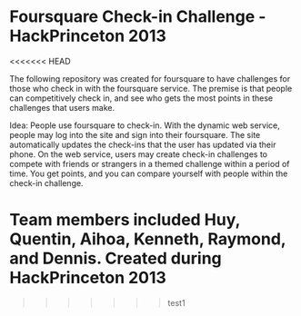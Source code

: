 Foursquare Check-in Challenge - HackPrinceton 2013
==============
<<<<<<< HEAD

The following repository was created for foursquare to have challenges for those who check in with the foursquare service. The premise is that people can competitively check in, and see who gets the most points in these challenges that users make.

Idea: People use foursquare to check-in. With the dynamic web service, people may log into the site and sign into their foursquare. The site automatically updates the check-ins that the user has updated via their phone. On the web service, users may create check-in challenges to compete with friends or strangers in a themed challenge within a period of time. You get points, and you can compare yourself with people within the check-in challenge.

Team members included Huy, Quentin, Aihoa, Kenneth, Raymond, and Dennis.
Created during HackPrinceton 2013
=======
>>>>>>> test1

